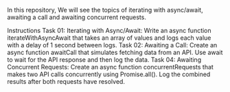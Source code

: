 ﻿In this repository, We will see the topics of iterating with async/await, awaiting a call and awaiting concurrent requests.

Instructions
Task 01:
    Iterating with Async/Await: Write an async function iterateWithAsyncAwait that takes an array of values and logs each value with a delay of 1 second between logs.
Task 02:
    Awaiting a Call: Create an async function awaitCall that simulates fetching data from an API. Use await to wait for the API response and then log the data.
Task 04:
    Awaiting Concurrent Requests: Create an async function concurrentRequests that makes two API calls concurrently using Promise.all(). Log the combined results after both requests have resolved.

